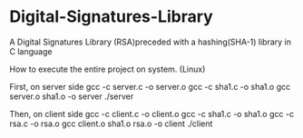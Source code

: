 # Digital-Signatures-Library
A Digital Signatures Library (RSA)preceded with a hashing(SHA-1) library in C language 


How to execute the entire project on system. (Linux)

First, on server side
  gcc -c server.c -o server.o
  gcc -c sha1.c -o sha1.o
  gcc server.o sha1.o -o server
  ./server

Then, on client side
  gcc -c client.c -o client.o
  gcc -c sha1.c -o sha1.o
  gcc -c rsa.c -o rsa.o
  gcc client.o sha1.o rsa.o -o client
  ./client
